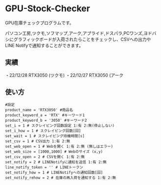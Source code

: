 # GPU-Stock-Checker

GPU在庫チェックプログラムです。

パソコン工房,ツクモ,ソフマップ,アーク,アプライド,ドスパラ,PCワンズ,ヨドバシにグラフィックボードが入荷されたらことをチェックし、CSVへの出力やLINE Notifyで通知することができます。

## 実績

・22/12/28 RTX3050 (ツクモ)
・22/12/27 RTX3050 (アーク

## 使い方

```
#設定
product_name = 'RTX3050' #商品名
product_keyword_a = 'RTX' #キーワード1
product_keyword_b = '3050' #キーワード2
set_i = 1 # スクレイピング回数設定 1:有 2:無(停止しない)
set_i_how = 1 # スクレイピング回数[回]
set_wait = 1 # スクレイピング待機時間[s]
set_csv = 1 # CSV出力 1:有 2:無
set_web_open = 1 # Webを開く 1:有 2:無 (無しはエラー)
set_web_size = [1000,1000] # Webのサイズ (x,y)
set_csv_open = 2 # CSVを開く 1:有 2:無
set_notify = 2 # LINENotifyに通知を送信 1:有 2:無
line_notify_token = '' # LINEトークン
set_notify_how = 1 # LINENotifyへの通知回数[回]
set_notify_rehow = 2 # 在庫の再入荷を通知する 1:有 2:無
```
